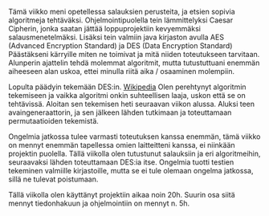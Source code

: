 Tämä viikko meni opetellessa salauksien perusteita, ja etsien sopivia algoritmeja tehtäväksi. 
Ohjelmointipuolella tein lämmittelyksi Caesar Cipherin, jonka saatan jättää loppuprojektiin kevyemmäksi salausmenetelmäksi.
Lisäksi tein valmiin java kirjaston avulla AES (Advanced Encryption Standard) ja DES (Data Encryption Standard) Päästäkseni kärryille 
miten ne toimivat ja mitä niiden toteutukseen tarvitaan. Alunperin ajattelin tehdä molemmat algoritmit, mutta tutustuttuani enemmän aiheeseen alan uskoa,
ettei minulla riitä aika / osaaminen molempiin. 

Lopulta päädyin tekemään DES:in. [Wikipedia](https://en.wikipedia.org/wiki/Data_Encryption_Standard) Olen perehtynyt algoritmin tekemiseen
ja vaikka algoritmi onkin suhteellisen laaja, uskon että se on tehtävissä. Aloitan sen tekemisen heti seuraavan viikon alussa.
Aluksi teen avaingeneraattorin, ja sen jälkeen lähden tutkimaan ja toteuttamaan permutaatioiden tekemistä.

Ongelmia jatkossa tulee varmasti toteutuksen kanssa enemmän, tämä viikko on mennyt enemmän tapellessa omien laitteitteni kanssa,
ei niinkään projektin puolella. Tällä viikolla olen tutustunut salauksiin ja eri algoritmeihin, seuraavaksi lähden toteuttamaan
DES:ia itse. Ongelmia tuotti testien tekeminen valmiille kirjastoille, mutta se ei tule olemaan ongelma jatkossa, sillä ne tulevat poistumaan.



Tällä viikolla olen käyttänyt projektiin aikaa noin 20h. Suurin osa siitä mennyt tiedonhakuun ja ohjelmointiin on mennyt n. 5h. 

